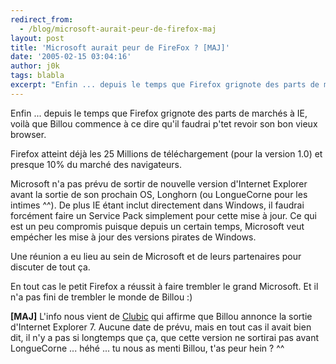 ```yaml
---
redirect_from:
  - /blog/microsoft-aurait-peur-de-firefox-maj
layout: post
title: 'Microsoft aurait peur de FireFox ? [MAJ]'
date: '2005-02-15 03:04:16'
author: j0k
tags: blabla
excerpt: "Enfin ... depuis le temps que Firefox grignote des parts de marchés à IE, voilà que Billou commence à ce dire qu'il faudrai p'tet revoir son bon vieux browser.     \nFirefox atteint déjà les 25 Millions de téléchargement (pour la version 1.0) et presque 10% du marché des navigateurs.   )   Microsoft n'a pas prévu de sortir de nouvelle version      …"
---
```


Enfin ... depuis le temps que Firefox grignote des parts de marchés à IE, voilà que Billou commence à ce dire qu'il faudrai p'tet revoir son bon vieux browser.

Firefox atteint déjà les 25 Millions de téléchargement (pour la version 1.0) et presque 10% du marché des navigateurs.

Microsoft n'a pas prévu de sortir de nouvelle version d'Internet Explorer avant la sortie de son prochain OS, Longhorn (ou LongueCorne pour les intimes ^^). De plus IE étant inclut directement dans Windows, il faudrai forcément faire un Service Pack simplement pour cette mise à jour. Ce qui est un peu compromis puisque depuis un certain temps, Microsoft veut empécher les mise à jour des versions pirates de Windows.

Une réunion a eu lieu au sein de Microsoft et de leurs partenaires pour discuter de tout ça.

En tout cas le petit Firefox a réussit à faire trembler le grand Microsoft.   Et il n'a pas fini de trembler le monde de Billou :)

**[MAJ]** L'info nous vient de [Clubic](http://www.clubic.com/actualite-18617-internet-explorer-7-disponible-separement-pour-xp.html) qui affirme que Billou annonce la sortie d'Internet Explorer 7. Aucune date de prévu, mais en tout cas il avait bien dit, il n'y a pas si longtemps que ça, que cette version ne sortirai pas avant LongueCorne ... héhé ... tu nous as menti Billou, t'as peur hein ? ^^
